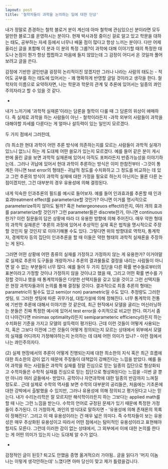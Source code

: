 ```yaml
---
layout: post
title: '철학자들이 과학을 논의하는 일에 대한 단상'
---
```


내가 정말로 존경하는 철학 블로거 분이 계신데 아마 철학에 관심있으신 분이라면 모두 알만한 블로그를 운영하시는 분이다. 현재 박사과정 중이신 걸로 알고 있고 학문을 대하는 태도, 공부하는 자세 등에서 너무나 배울 점이 많다고 항상 느끼는 분이다. 다만 어제 올리신 글을 포함해 이 분과 이 분의 특정 그룹?이 과학에 대해 이야기할 때의 특정한 태도나 논점이 뭔가 항상 찝찝하고 마음에 들지 않았는데 그 감정이 어디서 온 것일까 풀어보려고 글을 쓴다. 

감정에 기반한 글인만큼 굉장히 논리적이진 않겠지만 그러나 나라는 사람의 태도는 - 적어도 공부를 하는 태도에 있어서는 - 꽤 명확하게 반영할 글일 것이라고 생각을 한다. 철학자의 이름으로 요약하자면, 나는 학문과 학문의 관계 및 추론에 있어서는 일종의 콰인주의자라고 할 수 있을 것 같다. 

-

내가 느끼기에 '과학적 실재론'이라는 담론을 철학이 다룰 때 그 담론의 위상이 애매하다. 즉 실제로 과학을 하는 사람들이 아닌 - 철학이라든지 -과학 외부의 사람들이 과학을 대해야할 자세를 다룬다는 게 얼마나 설득력이 있는 일인지 모르겠다.

두 가지 점에서 그러한데, 

(1) 최소한 현대 과학이 어떤 추론 방식에 의존하는지를 모르는 사람들이 과학적 실재가 있느니 없느니 하는 게 도대체 어떤 쓸모가 있는지 모르겠다. 예를 들어 같은 분이 게시판에 올린 글을 보면 과학적 실재론에 있어서 아직도 포퍼라든지 반증가능성을 이야기하는데.. 
그러나 귀납에 있어서 현대 과학이 추론하는 방식은 이미 한참전부터 -그것이 통계든 아니면 test error의 형태든- 귀납적 정도를 수치화하고 그 정도를 비교하는 데 있고 그런 추론의 방식이 과학적 실재에 대한 가정을 필요로 하는지 아닌지는 물론 다른 논점이겠지만, 그건 대부분의 경우 유용성에 의해 결정된다. 

내게 익숙한 인과추론의 필드를 예시로 들어보자. 예를 들어 인과효과를 추론할 때 인과효과treatment effect를 parameterize할 것인가? 아니면 이거를 명시적으로 parameterize하지 않아도 될까? 혹은 hetergeoneuos effect라든지, 여러 개의 효과를 parameterize할 것인가? 그런 parameter들은 discrete한가, 아니면 continuous한가? 이런 질문들의 답은 상황에 따라 더 유용한 방향에 의해 주어진다. 
매우 약한 형태의 과학적 실재론은 '추론의 과정에 있어서 추상적인 실재 혹은 법칙을 명시적으로 주장할 것인지 말 것인지'로 이야기해볼 수도 있다. 그렇다면 위의 방향대로 역학자, 통계학자, 경제학자 등의 집단이 인과추론을 할 때 이들은 약한 형태의 과학적 실재론을 주장하는 게 된다.

그러면 어떤 상황에 어떤 종류의 실재를 가정하고 가정하지 않는 게 유용한가? 이거야말로 실제로 추론의 도구들을 개량하거나 추론의 결과물들로 결정을 내리는 사람들이 아니면 알 수 없는 부분들이 너무 많다. 예를 들어 두 가지 집단을 다른 확률 변수들로부터의 표본이라고 가정할 것이냐 가정하지 않을 것이냐고 했을 때, 그리고 어떤 확률 변수를 가정할 것이냐 했을 때 통계학자들은 다양한 선택지들을 갖고 있을 것이고 그런 선택지들은 현장 과학자들과의 논의를 통해 결정될 것이다. 결과적으로 최종 추론의 형태는 parametric이 될수도 있고 semi(or non) parametric일 수도 있다. 추정량도 그러한 셋팅, 또 그러한 셋팅에 따른 귀무가설, 대립가설에 의해 정해진다.
너무 통계학의 전통에 기반한 추론에 대해서 이야기한 것 같은데, 최근 현직에서 모델을 굴리는 머신러닝하는 분들은 진짜 특정한 예시에 있어서 test error을 수치적으로 비교만 한다. 여기서 좀 더 나아간다면 minimax optimality라든지 semiparameteric efficiency라든지 하는 수치화된 기준을 가지고 모델의 설득력이 평가된다. 근데 이런 것들이 어떻게 사용되는지, 혹은 그보다 이전에 그런 것들이 어떻게 정의되는지 모르는 상태에서 외부에서 모델의 실재를 어디까지 가정해야하는지 논의하는 데 대체 어떤 의미가 있나? - 이런 점에서 나는 콰인주의자다.

(2) 실제 현장에서의 추론이 어떻게 진행되는지에 대한 최소한의 지식 혹은 최근 흐름에 대한 최소한의 감이 없기 때문에 주장들이 대책없이 강해진다는 느낌을 받았다. 
예를 들어 과학을 하는 사람들은 과학적 실재를 정말 진심으로 믿는 일종의 집단으로 형상화되고 수학자들은 수학적 실재를 진심으로 믿는 집단으로 형상화된다는 느낌을 -이번 글 뿐만 아니라 여러 글들에서- 받았다. 공학이나 자연과학에 대한 일종의 반감까지 느껴질 정도로.. 
근데 실제로 수학의 역사를 보면 수학의 대부분의 공리들은, 처음에는 기초론에 대한 강박에서 출발했을 수 있지만, 그러나 유용성에 의해 정의되고 평가된다고 나는 믿는다. 내가 수리논리학은 잘 모르지만 해석학이라든지 하는 그보다는 applied math를 할 때 나는 그런 느낌을 받는다. 수학의 언어로 규정된 문제가 있기 때문에 특정한 가정들이 추가된다. 더 거창하게, 콰인의 방식대로 말하자면 - '유용성에 의해 존재론의 목록이 정해진다'. 그리고 이 때 유용성이라는 건 매우 넓은 의미다. 즉 수학자들이 보는 유용성은 매우 추상화된 유용성이고 따라서 어떤 점에서는 탐미적인 유용성이라고 표현해야할지도 모른다. 그런데 이러한 감이 없는 상태에서, 그 외부에서 이에 대한 논의를 한다는 게 어떤 의미가 있는지 나는 도대체 알 수가 없다.

-

감정적인 글이 된듯? 퇴고도 안했음 증명 옮겨적으러 가야됨.. 글을 읽다가 '머지 이놈 나는 이렇게 생각안하는데' 느꼈다면 아마 당신이 맞고 제가 틀렸을겁니다.
